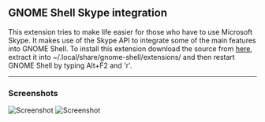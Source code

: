 ## GNOME Shell Skype integration

This extension tries to make life easier for those who have to use Microsoft Skype. It makes use of the Skype API to integrate some of the main features into GNOME Shell. To install this extension download the source from [here](https://github.com/chrisss404/gnome-shell-ext-SkypeNotification/archive/master.zip), extract it into ~/.local/share/gnome-shell/extensions/ and then restart GNOME Shell by typing Alt+F2 and 'r'.

----

### Screenshots

![Screenshot](https://raw.github.com/chrisss404/gnome-shell-ext-SkypeNotification/master/data/screenshot.jpg)
![Screenshot](https://raw.github.com/chrisss404/gnome-shell-ext-SkypeNotification/master/data/screenshot2.jpg)

